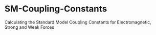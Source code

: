 # SM-Coupling-Constants
Calculating the Standard Model Coupling Constants for Electromagnetic, Strong and Weak Forces
